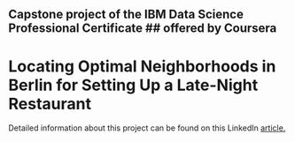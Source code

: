 ## Capstone project of the IBM Data Science Professional Certificate ## offered by Coursera

# Locating Optimal Neighborhoods in Berlin for Setting Up a Late-Night Restaurant

Detailed information about this project can be found on this LinkedIn [article.](https://www.linkedin.com/pulse/locating-optimal-neighborhoods-berlin-setting-up-ezeadebor/)
